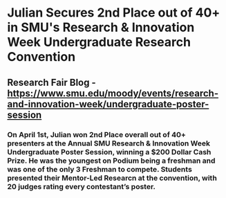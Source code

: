 # Julian Secures 2nd Place out of 40+ in SMU's Research & Innovation Week Undergraduate Research Convention 

## Research Fair Blog - https://www.smu.edu/moody/events/research-and-innovation-week/undergraduate-poster-session

### On April 1st, Julian won 2nd Place overall out of 40+ presenters at the Annual SMU Research & Innovation Week Undergraduate Poster Session, winning a $200 Dollar Cash Prize. He was the youngest on Podium being a freshman and was one of the only 3 Freshman to compete. Students presented their Mentor-Led Researcn at the convention, with 20 judges rating every contestant’s poster. 

